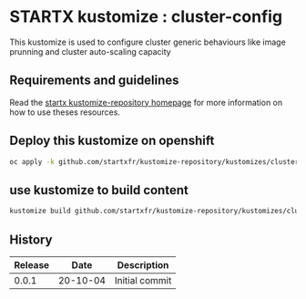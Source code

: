 # STARTX kustomize : cluster-config

This kustomize is used to configure cluster generic behaviours like image prunning and cluster auto-scaling capacity

## Requirements and guidelines

Read the [startx kustomize-repository homepage](https://startxfr.github.io/kustomize-repository) for
more information on how to use theses resources.

## Deploy this kustomize on openshift

```bash
oc apply -k github.com/startxfr/kustomize-repository/kustomizes/cluster-config
```

## use kustomize to build content

```bash
kustomize build github.com/startxfr/kustomize-repository/kustomizes/cluster-config
```

## History

| Release | Date       | Description
| ------- | ---------- | -----------------------
| 0.0.1   | 20-10-04   | Initial commit
